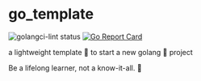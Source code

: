 # go_template

![golangci-lint status](https://github.com/103cuong/go_template/workflows/golangci-lint/badge.svg)
[![Go Report Card](https://goreportcard.com/badge/github.com/103cuong/go_template)](https://goreportcard.com/report/github.com/103cuong/go_template)

a lightweight template 🍼 to start a new golang 🦍 project


<!-- INSPIRATIONAL_QUOTE_START -->
Be a lifelong learner, not a know-it-all.
🐶
<!-- INSPIRATIONAL_QUOTE_END -->
